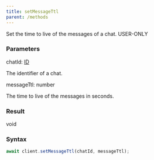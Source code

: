 ```yaml
---
title: setMessageTtl
parent: /methods
---
```


Set the time to live of the messages of a chat.<span class="select-none"> <span class="inline-flex w-fit items-center"><span class="w-fit bg-dbt px-1.5 rounded-md select-none text-fgt text-[10px]">USER-ONLY</span></span> </span>

### Parameters 

<div class="flex flex-col gap-3"><div><div class="font-mono" id="p_chatId" data-anchor><span class="font-bold">chatId</span><span class="opacity-50">:</span> <a href="/gh/types/id"  >ID</a></div><div class="pl-3"><div class="no-margin">

The identifier of a chat.

</div></div></div><div><div class="font-mono" id="p_messageTtl" data-anchor><span class="font-bold">messageTtl</span><span class="opacity-50">:</span> <span>number</span></div><div class="pl-3"><div class="no-margin">

The time to live of the messages in seconds.

</div></div></div></div>

### Result 

<div class="font-mono"><span>void</span></div>

### Syntax

```ts
await client.setMessageTtl(chatId, messageTtl);
```



